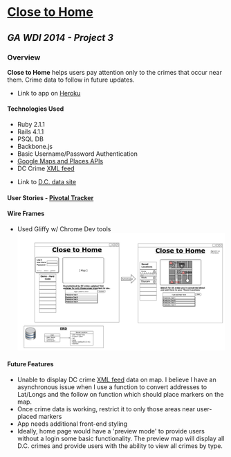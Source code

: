 # [Close to Home](http://fierce-chamber-3523.herokuapp.com/)

## *GA WDI 2014 - Project 3*

### Overview
**Close to Home** helps users pay attention only to the crimes that occur near them. Crime data to follow in future updates.
* Link to app on [Heroku](http://fierce-chamber-3523.herokuapp.com/)

#### Technologies Used
* Ruby 2.1.1
* Rails 4.1.1
* PSQL DB
* Backbone.js
* Basic Username/Password Authentication
* [Google Maps and Places APIs](https://developers.google.com/maps/documentation/javascript/tutorial)
* DC Crime [XML feed](http://data.octo.dc.gov/feeds/crime_incidents/crime_incidents_current.xml)
 - Link to [D.C. data site](http://data.octo.dc.gov/)

#### User Stories - [Pivotal Tracker](https://www.pivotaltracker.com/s/projects/1119406)

#### Wire Frames
* Used Gliffy w/ Chrome Dev tools
![wire frame](/wire_frame.jpg "Optional Title")

#### Future Features
* Unable to display DC crime [XML feed](http://data.octo.dc.gov/feeds/crime_incidents/crime_incidents_current.xml) data on map. I believe I have an asynchronous issue when I use a function to convert addresses to Lat/Longs and the follow on function which should place markers on the map.
* Once crime data is working, restrict it to only those areas near user-placed markers
* App needs additional front-end styling
* Ideally, home page would have a 'preview mode' to provide users without a login some basic functionality. The preview map will display all D.C. crimes and provide users with the ability to view all crimes by type.
